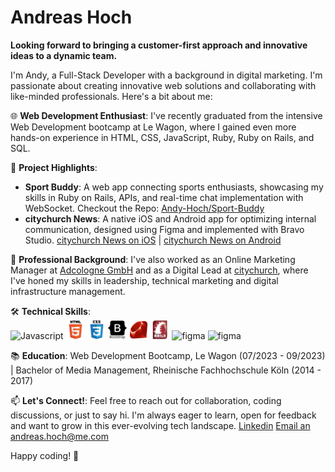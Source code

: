 # Andreas Hoch
**Looking forward to bringing a customer-first approach and innovative ideas to a dynamic team.**


I'm Andy, a Full-Stack Developer with a background in digital marketing. I'm passionate about creating innovative web solutions and collaborating with like-minded professionals. Here's a bit about me:

🌐 **Web Development Enthusiast**: I've recently graduated from the intensive Web Development bootcamp at Le Wagon, where I gained even more hands-on experience in HTML, CSS, JavaScript, Ruby, Ruby on Rails, and SQL.

🚀 **Project Highlights**:
- **Sport Buddy**: A web app connecting sports enthusiasts, showcasing my skills in Ruby on Rails, APIs, and real-time chat implementation with WebSocket. Checkout the Repo: [Andy-Hoch/Sport-Buddy](https://github.com/Andy-Hoch/Sport-Buddy)
- **citychurch News**: A native iOS and Android app for optimizing internal communication, designed using Figma and implemented with Bravo Studio. [citychurch News on iOS](https://citychurch.koeln/news-ios) | [citychurch News on Android](https://citychurch.koeln/news-android)

💼 **Professional Background**: I've also worked as an Online Marketing Manager at [Adcologne GmbH](https://www.adcologne.de/) and as a Digital Lead at [citychurch](https://citychurch.koeln), where I've honed my skills in leadership, technical marketing and digital infrastructure management.

🛠️ **Technical Skills**: <br>
<img src="https://lyqwid.com/wp-content/uploads/2015/04/Javascript-Logo.png" alt="Javascript" width="30" height="30"/>
<img src="https://raw.githubusercontent.com/devicons/devicon/master/icons/html5/html5-original-wordmark.svg" alt="HTML" width="30" height="30"/>
<img src="https://raw.githubusercontent.com/devicons/devicon/master/icons/css3/css3-original-wordmark.svg" alt="CSS" width="30" height="30"/>
<img src="https://raw.githubusercontent.com/devicons/devicon/master/icons/bootstrap/bootstrap-plain-wordmark.svg" alt="Bootstrap" width="30" height="30"/>
<img src="https://raw.githubusercontent.com/devicons/devicon/master/icons/ruby/ruby-original.svg" alt="Ruby" width="30" height="30"/>
<img src="https://raw.githubusercontent.com/devicons/devicon/master/icons/rails/rails-original-wordmark.svg" alt="Ruby on Rails" width="30" height="30"/>
<img src="https://user-images.githubusercontent.com/40461634/114240226-2f506580-9955-11eb-849b-e2a25117d681.png" alt="figma" width="30" height="30"/>
<img src="https://www.vectorlogo.zone/logos/figma/figma-icon.svg" alt="figma" width="30" height="30"/>

📚 **Education**:
Web Development Bootcamp, Le Wagon (07/2023 - 09/2023) | Bachelor of Media Management, Rheinische Fachhochschule Köln (2014 - 2017)

📫 **Let's Connect!**: Feel free to reach out for collaboration, coding discussions, or just to say hi. I'm always eager to learn, open for feedback and want to grow in this ever-evolving tech landscape. [Linkedin](https://www.linkedin.com/in/andreas-hoch/) [Email an andreas.hoch@me.com](mailto:gleitet.foyers_0u@icloud.com)

Happy coding! 🚀

